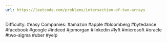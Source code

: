 ```yaml
---
url: https://leetcode.com/problems/intersection-of-two-arrays
---
```


Difficulty: #easy
Companies: #amazon #apple #bloomberg #bytedance #facebook #google #indeed #jpmorgan #linkedin #lyft #microsoft #oracle #two-sigma #uber #yelp